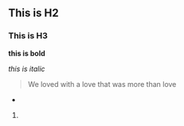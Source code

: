 ## This is H2

### This is H3

**this is bold**

_this is italic_

> We loved with a love that was more than love



-

1.





